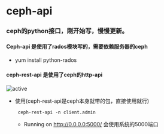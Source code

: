 # ceph-api

### ceph的python接口，刚开始写，慢慢更新。


#### Ceph-api 是使用了rados模块写的，需要依赖服务器的ceph
- yum install python-rados



#### ceph-rest-api 是使用了ceph的http-api
![active](http://api.coderops.net/media/image/active/20180917.png)
- 使用(ceph-rest-api是ceph本身就带的包，直接使用就行)
    ```
     ceph-rest-api -n client.admin
    ```
  * Running on http://0.0.0.0:5000/
  会使用系统的5000端口
